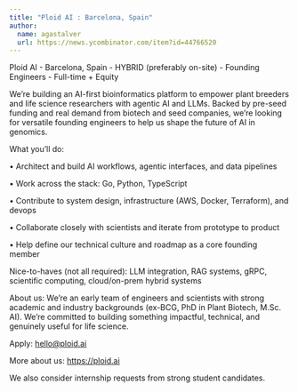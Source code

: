 ```yaml
---
title: "Ploid AI : Barcelona, Spain"
author:
  name: agastalver
  url: https://news.ycombinator.com/item?id=44766520
---
```

Ploid AI - Barcelona, Spain - HYBRID (preferably on-site) - Founding Engineers - Full-time + Equity

We’re building an AI-first bioinformatics platform to empower plant breeders and life science researchers with agentic AI and LLMs. Backed by pre-seed funding and real demand from biotech and seed companies, we’re looking for versatile founding engineers to help us shape the future of AI in genomics.

What you’ll do:

• Architect and build AI workflows, agentic interfaces, and data pipelines

• Work across the stack: Go, Python, TypeScript

• Contribute to system design, infrastructure (AWS, Docker, Terraform), and devops

• Collaborate closely with scientists and iterate from prototype to product

• Help define our technical culture and roadmap as a core founding member

Nice-to-haves (not all required):
LLM integration, RAG systems, gRPC, scientific computing, cloud&#x2F;on-prem hybrid systems

About us:
We’re an early team of engineers and scientists with strong academic and industry backgrounds (ex-BCG, PhD in Plant Biotech, M.Sc. AI). We’re committed to building something impactful, technical, and genuinely useful for life science.

Apply: hello@ploid.ai

More about us: <a href="https:&#x2F;&#x2F;ploid.ai" rel="nofollow">https:&#x2F;&#x2F;ploid.ai</a>

We also consider internship requests from strong student candidates.
<JobApplication />
